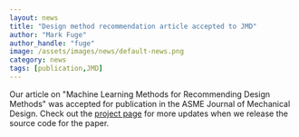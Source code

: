 ```yaml
---
layout: news
title: "Design method recommendation article accepted to JMD"
author: "Mark Fuge"
author_handle: "fuge"
image: /assets/images/news/default-news.png
category: news
tags: [publication,JMD]
---
```


Our article on "Machine Learning Methods for Recommending Design Methods" was accepted for publication in the ASME Journal of Mechanical Design. Check out the [project page](/projects/design_method_recommendation.html) for more updates when we release the source code for the paper.